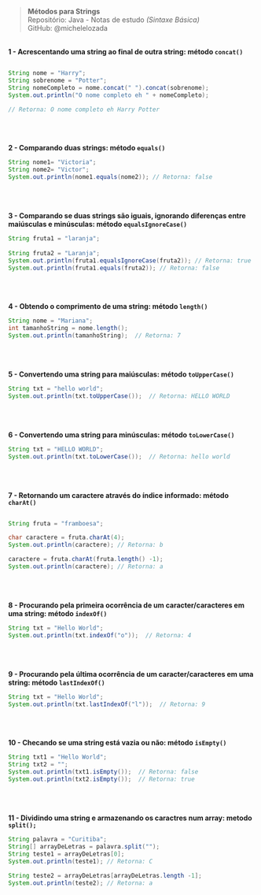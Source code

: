 > **Métodos para Strings**  
> Repositório: Java - Notas de estudo *(Sintaxe Básica)*    
> GitHub: @michelelozada
&nbsp;
     
&nbsp;           
**1 - Acrescentando uma string ao final de outra string: método `concat()`**
```java

String nome = "Harry";
String sobrenome = "Potter";
String nomeCompleto = nome.concat(" ").concat(sobrenome);
System.out.println("O nome completo eh " + nomeCompleto);

// Retorna: O nome completo eh Harry Potter
```
&nbsp;
     
&nbsp;    
**2 - Comparando duas strings: método `equals()`**
```java
String nome1= "Victoria";
String nome2= "Victor";
System.out.println(nome1.equals(nome2)); // Retorna: false
```
&nbsp;
     
&nbsp;    
**3 - Comparando se duas strings são iguais, ignorando diferenças entre maiúsculas e minúsculas: método `equalsIgnoreCase()`**
```java
String fruta1 = "laranja";
    	
String fruta2 = "Laranja";
System.out.println(fruta1.equalsIgnoreCase(fruta2)); // Retorna: true 
System.out.println(fruta1.equals(fruta2)); // Retorna: false
```
&nbsp;
     
&nbsp;    
**4 - Obtendo o comprimento de uma string: método `length()`**
```java
String nome = "Mariana";
int tamanhoString = nome.length();
System.out.println(tamanhoString);  // Retorna: 7
```
&nbsp;
     
&nbsp;       
**5 - Convertendo uma string para maiúsculas: método `toUpperCase()`**
```java
String txt = "hello world";
System.out.println(txt.toUpperCase());  // Retorna: HELLO WORLD
```
&nbsp;
     
&nbsp;     
**6 - Convertendo uma string para minúsculas: método `toLowerCase()`**
```java
String txt = "HELLO WORLD";
System.out.println(txt.toLowerCase());  // Retorna: hello world
```
&nbsp;
     
&nbsp;      
**7 - Retornando um caractere através do índice informado: método `charAt()`**
```java

String fruta = "framboesa";

char caractere = fruta.charAt(4);
System.out.println(caractere); // Retorna: b

caractere = fruta.charAt(fruta.length() -1);
System.out.println(caractere); // Retorna: a
```
&nbsp;
     
&nbsp;    
**8 - Procurando pela primeira ocorrência de um caracter/caracteres em uma string: método `indexOf()`**
```java
String txt = "Hello World";
System.out.println(txt.indexOf("o"));  // Retorna: 4
```
&nbsp;
     
&nbsp;     
**9 - Procurando pela última ocorrência de um caracter/caracteres em uma string: método `lastIndexOf()`**
```java
String txt = "Hello World";
System.out.println(txt.lastIndexOf("l"));  // Retorna: 9
```
&nbsp;
     
&nbsp;     
**10 - Checando se uma string está vazia ou não: método `isEmpty()`**
```java
String txt1 = "Hello World";
String txt2 = "";
System.out.println(txt1.isEmpty());  // Retorna: false
System.out.println(txt2.isEmpty());  // Retorna: true
```
&nbsp;
     
&nbsp;     
**11 - Dividindo uma string e armazenando os caractres num array: metodo `split();`**
```java
String palavra = "Curitiba";
String[] arrayDeLetras = palavra.split("");
String teste1 = arrayDeLetras[0];
System.out.println(teste1); // Retorna: C
    	
String teste2 = arrayDeLetras[arrayDeLetras.length -1];
System.out.println(teste2); // Retorna: a
```